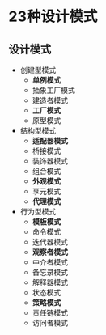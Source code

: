 # 23种设计模式

## 设计模式
- 创建型模式
    - **单例模式**
    - 抽象工厂模式
    - 建造者模式
    - **工厂模式**
    - 原型模式
- 结构型模式
    - **适配器模式**
    - 桥接模式
    - 装饰器模式
    - 组合模式
    - **外观模式**
    - 享元模式
    - **代理模式**
- 行为型模式
    - **模板模式**
    - 命令模式
    - 迭代器模式
    - **观察者模式**
    - 中介者模式
    - 备忘录模式
    - 解释器模式
    - 状态模式
    - **策略模式**
    - 责任链模式
    - 访问者模式
## 
